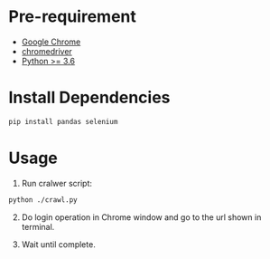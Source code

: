 # Pre-requirement

- [Google Chrome](https://www.google.cn/chrome/) 
- [chromedriver](https://sites.google.com/a/chromium.org/chromedriver/downloads)
- [Python >= 3.6](https://python.org)

# Install Dependencies

```bash
pip install pandas selenium
```

# Usage

1. Run cralwer script:

```bash
python ./crawl.py
```

2. Do login operation in Chrome window and go to the url shown in terminal.
   
3. Wait until complete.

